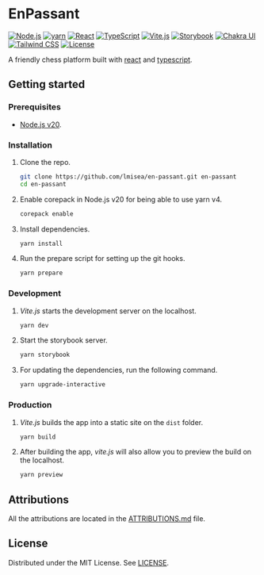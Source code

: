 # EnPassant

[![Node.js](https://img.shields.io/badge/Node.js-v20-43853D?style=flat-square&logo=node.js&logoColor=white)](https://nodejs.org/es/)
[![yarn](https://img.shields.io/badge/yarn-v4-2E2A65?style=flat-square&logo=yarn&logoColor=white)](https://yarnpkg.com/)
[![React](https://img.shields.io/badge/React-v18-61DAFB?style=flat-square&logo=react&logoColor=white)](https://reactjs.org/)
[![TypeScript](https://img.shields.io/badge/TypeScript-v5-3178C6?style=flat-square&logo=typescript&logoColor=white)](https://www.typescriptlang.org/)
[![Vite.js](https://img.shields.io/badge/Vite.js-v5-646CFF?style=flat-square&logo=vite&logoColor=white)](https://vitejs.dev/)
[![Storybook](https://img.shields.io/badge/Storybook-v7-FF4785?style=flat-square&logo=storybook&logoColor=white)](https://storybook.js.org/)
[![Chakra UI](https://img.shields.io/badge/Chakra%20UI-v2-319795?style=flat-square&logo=chakra-ui&logoColor=white)](https://chakra-ui.com/)
[![Tailwind CSS](https://img.shields.io/badge/Tailwind%20CSS-v3-38B2AC?style=flat-square&logo=tailwind-css&logoColor=white)](https://tailwindcss.com/)
[![License](https://img.shields.io/badge/License-MIT-0088cc?style=flat-square&logo=github)](https://github.com/lmisea/en-passant/blob/main/LICENSE)

A friendly chess platform built with [react](https://reactjs.org/) and [typescript](https://www.typescriptlang.org/).

## Getting started

### Prerequisites

- [Node.js v20](https://nodejs.org/en/).

### Installation

1. Clone the repo.

   ```bash
   git clone https://github.com/lmisea/en-passant.git en-passant
   cd en-passant
   ```

2. Enable corepack in Node.js v20 for being able to use yarn v4.

   ```bash
   corepack enable
   ```

3. Install dependencies.

   ```bash
   yarn install
   ```

4. Run the prepare script for setting up the git hooks.
   ```bash
   yarn prepare
   ```

### Development

1. _Vite.js_ starts the development server on the localhost.

   ```bash
   yarn dev
   ```

2. Start the storybook server.

   ```bash
   yarn storybook
   ```

3. For updating the dependencies, run the following command.

   ```bash
   yarn upgrade-interactive
   ```

### Production

1. _Vite.js_ builds the app into a static site on the `dist` folder.

   ```bash
   yarn build
   ```

2. After building the app, _vite.js_ will also allow you to preview the build on the localhost.

   ```bash
   yarn preview
   ```

## Attributions

All the attributions are located in the [ATTRIBUTIONS.md](./ATTRIBUTIONS.md) file.

## License

Distributed under the MIT License. See [LICENSE](./LICENSE).
